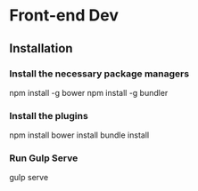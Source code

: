 # Front-end Dev

## Installation

### Install the necessary package managers
npm install -g bower
npm install -g bundler

### Install the plugins
npm install
bower install
bundle install

### Run Gulp Serve
gulp serve
